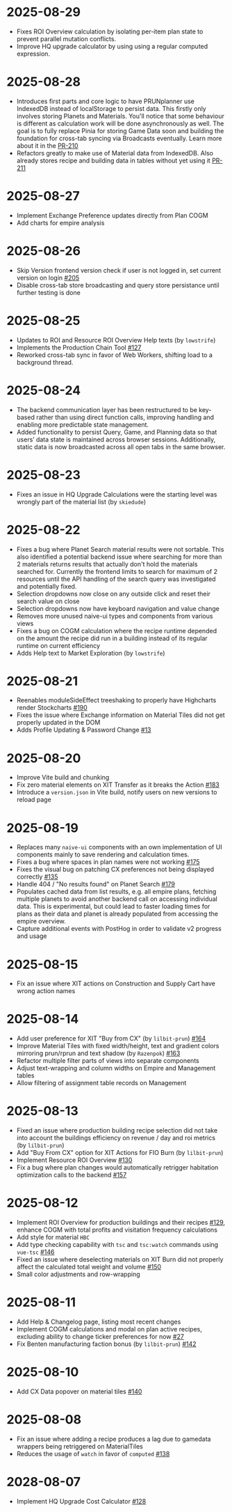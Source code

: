 # 2025-08-29

- Fixes ROI Overview calculation by isolating per-item plan state to prevent parallel mutation conflicts.
- Improve HQ upgrade calculator by using using a regular computed expression.

# 2025-08-28

- Introduces first parts and core logic to have PRUNplanner use IndexedDB instead of localStorage to persist data. This firstly only involves storing Planets and Materials. You'll notice that some behaviour is different as calculation work will be done asynchronously as well. The goal is to fully replace Pinia for storing Game Data soon and building the foundation for cross-tab syncing via Broadcasts eventually. Learn more about it in the [PR-210](https://github.com/PRUNplanner/frontend/pull/210)
- Refactors greatly to make use of Material data from IndexedDB. Also already stores recipe and building data in tables without yet using it [PR-211](https://github.com/PRUNplanner/frontend/pull/211)

# 2025-08-27

- Implement Exchange Preference updates directly from Plan COGM
- Add charts for empire analysis

# 2025-08-26

- Skip Version frontend version check if user is not logged in, set current version on login [#205](https://github.com/PRUNplanner/frontend/issues/205)
- Disable cross-tab store broadcasting and query store persistance until further testing is done

# 2025-08-25

- Updates to ROI and Resource ROI Overview Help texts (by `lowstrife`)
- Implements the Production Chain Tool [#127](https://github.com/PRUNplanner/frontend/issues/127)
- Reworked cross-tab sync in favor of Web Workers, shifting load to a background thread.

# 2025-08-24

- The backend communication layer has been restructured to be key-based rather than using direct function calls, improving handling and enabling more predictable state management.
- Added functionality to persist Query, Game, and Planning data so that users’ data state is maintained across browser sessions. Additionally, static data is now broadcasted across all open tabs in the same browser.

# 2025-08-23

- Fixes an issue in HQ Upgrade Calculations were the starting level was wrongly part of the material list (by `skiedude`)

# 2025-08-22

- Fixes a bug where Planet Search material results were not sortable. This also identified a potential backend issue where searching for more than 2 materials returns results that actually don't hold the materials searched for. Currently the frontend limits to search for maximum of 2 resources until the API handling of the search query was investigated and potentially fixed.
- Selection dropdowns now close on any outside click and reset their search value on close
- Selection dropdowns now have keyboard navigation and value change
- Removes more unused naive-ui types and components from various views
- Fixes a bug on COGM calculation where the recipe runtime depended on the amount the recipe did run in a building instead of its regular runtime on current efficiency
- Adds Help text to Market Exploration (by `lowstrife`)

# 2025-08-21

- Reenables moduleSideEffect treeshaking to properly have Highcharts render Stockcharts [#190](https://github.com/PRUNplanner/frontend/issues/190)
- Fixes the issue where Exchange information on Material Tiles did not get properly updated in the DOM
- Adds Profile Updating & Password Change [#13](https://github.com/PRUNplanner/frontend/issues/13)

# 2025-08-20

- Improve Vite build and chunking
- Fix zero material elements on XIT Transfer as it breaks the Action [#183](https://github.com/PRUNplanner/frontend/issues/183)
- Introduce a `version.json` in Vite build, notify users on new versions to reload page

# 2025-08-19

- Replaces many `naive-ui` components with an own implementation of UI components mainly to save rendering and calculation times.
- Fixes a bug where spaces in plan names were not working [#175](https://github.com/PRUNplanner/frontend/issues/175)
- Fixes the visual bug on patching CX preferences not being displayed correctly [#135](https://github.com/PRUNplanner/frontend/issues/135)
- Handle 404 / "No results found" on Planet Search [#179](https://github.com/PRUNplanner/frontend/issues/179)
- Populates cached data from list results, e.g. all empire plans, fetching multiple planets to avoid another backend call on accessing individual data. This is experimental, but could lead to faster loading times for plans as their data and planet is already populated from accessing the empire overview.
- Capture additional events with PostHog in order to validate v2 progress and usage

# 2025-08-15

- Fix an issue where XIT actions on Construction and Supply Cart have wrong action names

# 2025-08-14

- Add user preference for XIT "Buy from CX" (by `lilbit-prun`) [#164](https://github.com/PRUNplanner/frontend/pull/164)
- Improve Material Tiles with fixed width/height, text and gradient colors mirroring prun/rprun and text shadow (by `Razenpok`) [#163](https://github.com/PRUNplanner/frontend/pull/163)
- Refactor multiple filter parts of views into separate components
- Adjust text-wrapping and column widths on Empire and Management tables
- Allow filtering of assignment table records on Management

# 2025-08-13

- Fixed an issue where production building recipe selection did not take into account the buildings efficiency on revenue / day and roi metrics (by `lilbit-prun`)
- Add "Buy From CX" option for XIT Actions for FIO Burn (by `lilbit-prun`)
- Implement Resource ROI Overview [#130](https://github.com/PRUNplanner/frontend/issues/130)
- Fix a bug where plan changes would automatically retrigger habitation optimization calls to the backend [#157](https://github.com/PRUNplanner/frontend/issues/157)

# 2025-08-12

- Implement ROI Overview for production buildings and their recipes [#129](https://github.com/PRUNplanner/frontend/issues/129), enhance COGM with total profits and visitation frequency calculations
- Add style for material `HBC`
- Add type checking capability with `tsc` and `tsc:watch` commands using `vue-tsc` [#146](https://github.com/PRUNplanner/frontend/issues/146)
- Fixed an issue where deselecting materials on XIT Burn did not properly affect the calculated total weight and volume [#150](https://github.com/PRUNplanner/frontend/issues/150)
- Small color adjustments and row-wrapping

# 2025-08-11

- Add Help & Changelog page, listing most recent changes
- Implement COGM calculations and modal on plan active recipes, excluding ability to change ticker preferences for now [#27](https://github.com/PRUNplanner/frontend/issues/27)
- Fix Benten manufacturing faction bonus (by `lilbit-prun`) [#142](https://github.com/PRUNplanner/frontend/pull/142)

# 2025-08-10

- Add CX Data popover on material tiles [#140](https://github.com/PRUNplanner/frontend/issues/140)

# 2025-08-08

- Fix an issue where adding a recipe produces a lag due to gamedata wrappers being retriggered on MaterialTiles
- Reduces the usage of `watch` in favor of `computed` [#138](https://github.com/PRUNplanner/frontend/issues/137)

# 2028-08-07

- Implement HQ Upgrade Cost Calculator [#128](https://github.com/PRUNplanner/frontend/issues/128)

